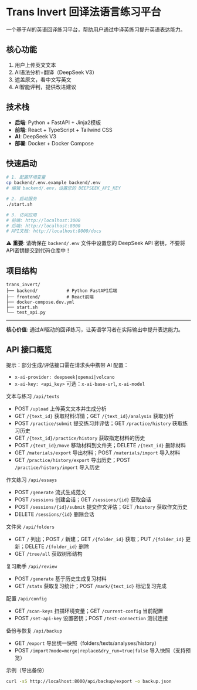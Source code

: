 # Trans Invert 回译法语言练习平台

一个基于AI的英语回译练习平台，帮助用户通过中译英练习提升英语表达能力。

## 核心功能

1. 用户上传英文文本
2. AI语法分析+翻译（DeepSeek V3）
3. 遮盖原文，看中文写英文
4. AI智能评判，提供改进建议


## 技术栈

- **后端**: Python + FastAPI + Jinja2模板
- **前端**: React + TypeScript + Tailwind CSS
- **AI**: DeepSeek V3
- **部署**: Docker + Docker Compose

## 快速启动

```bash
# 1. 配置环境变量
cp backend/.env.example backend/.env
# 编辑 backend/.env，设置您的 DEEPSEEK_API_KEY

# 2. 启动服务
./start.sh

# 3. 访问应用
# 前端: http://localhost:3000
# 后端: http://localhost:8000
# API文档: http://localhost:8000/docs
```

⚠️ **重要**: 请确保在 `backend/.env` 文件中设置您的 DeepSeek API 密钥，不要将API密钥提交到代码仓库中！

## 项目结构

```
trans_invert/
├── backend/           # Python FastAPI后端
├── frontend/          # React前端
├── docker-compose.dev.yml
├── start.sh
└── test_api.py
```

---

**核心价值**: 通过AI驱动的回译练习，让英语学习者在实际输出中提升表达能力。

## API 接口概览

提示：部分生成/评估接口需在请求头中携带 AI 配置：
- `x-ai-provider: deepseek|openai|volcano`
- `x-ai-key: <api_key>` 可选：`x-ai-base-url`, `x-ai-model`

文本与练习 `/api/texts`
- POST `/upload` 上传英文文本并生成分析
- GET `/{text_id}` 获取材料详情；GET `/{text_id}/analysis` 获取分析
- POST `/practice/submit` 提交练习并评估；GET `/practice/history` 获取练习历史
- GET `/{text_id}/practice/history` 获取指定材料的历史
- POST `/{text_id}/move` 移动材料到文件夹；DELETE `/{text_id}` 删除材料
- GET `/materials/export` 导出材料；POST `/materials/import` 导入材料
- GET `/practice/history/export` 导出历史；POST `/practice/history/import` 导入历史

作文练习 `/api/essays`
- POST `/generate` 流式生成范文
- POST `/sessions` 创建会话；GET `/sessions/{id}` 获取会话
- POST `/sessions/{id}/submit` 提交作文评估；GET `/history` 获取作文历史
- DELETE `/sessions/{id}` 删除会话

文件夹 `/api/folders`
- GET `/` 列出；POST `/` 新建；GET `/{folder_id}` 获取；PUT `/{folder_id}` 更新；DELETE `/{folder_id}` 删除
- GET `/tree/all` 获取树形结构

复习助手 `/api/review`
- POST `/generate` 基于历史生成复习材料
- GET `/stats` 获取复习统计；POST `/mark/{text_id}` 标记复习完成

配置 `/api/config`
- GET `/scan-keys` 扫描环境变量；GET `/current-config` 当前配置
- POST `/set-api-key` 设置密钥；POST `/test-connection` 测试连接

备份与恢复 `/api/backup`
- GET `/export` 导出统一快照（folders/texts/analyses/history）
- POST `/import?mode=merge|replace&dry_run=true|false` 导入快照（支持预览）

示例（导出备份）
```bash
curl -sS http://localhost:8000/api/backup/export -o backup.json
```
